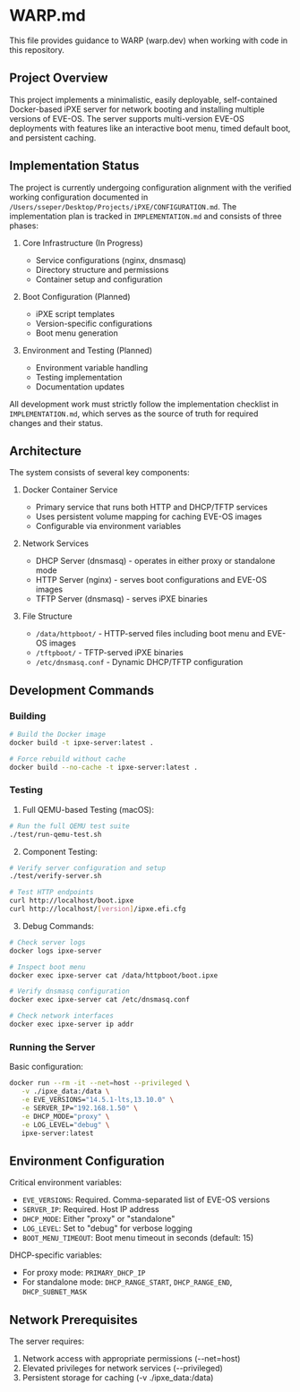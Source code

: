 # WARP.md

This file provides guidance to WARP (warp.dev) when working with code in this repository.

## Project Overview

This project implements a minimalistic, easily deployable, self-contained Docker-based iPXE server for network booting and installing multiple versions of EVE-OS. The server supports multi-version EVE-OS deployments with features like an interactive boot menu, timed default boot, and persistent caching.

## Implementation Status

The project is currently undergoing configuration alignment with the verified working configuration documented in `/Users/sseper/Desktop/Projects/iPXE/CONFIGURATION.md`. The implementation plan is tracked in `IMPLEMENTATION.md` and consists of three phases:

1. Core Infrastructure (In Progress)
   - Service configurations (nginx, dnsmasq)
   - Directory structure and permissions
   - Container setup and configuration

2. Boot Configuration (Planned)
   - iPXE script templates
   - Version-specific configurations
   - Boot menu generation

3. Environment and Testing (Planned)
   - Environment variable handling
   - Testing implementation
   - Documentation updates

All development work must strictly follow the implementation checklist in `IMPLEMENTATION.md`, which serves as the source of truth for required changes and their status.

## Architecture

The system consists of several key components:

1. Docker Container Service
   - Primary service that runs both HTTP and DHCP/TFTP services
   - Uses persistent volume mapping for caching EVE-OS images
   - Configurable via environment variables

2. Network Services
   - DHCP Server (dnsmasq) - operates in either proxy or standalone mode
   - HTTP Server (nginx) - serves boot configurations and EVE-OS images
   - TFTP Server (dnsmasq) - serves iPXE binaries

3. File Structure
   - `/data/httpboot/` - HTTP-served files including boot menu and EVE-OS images
   - `/tftpboot/` - TFTP-served iPXE binaries
   - `/etc/dnsmasq.conf` - Dynamic DHCP/TFTP configuration

## Development Commands

### Building
```bash
# Build the Docker image
docker build -t ipxe-server:latest .

# Force rebuild without cache
docker build --no-cache -t ipxe-server:latest .
```

### Testing

1. Full QEMU-based Testing (macOS):
```bash
# Run the full QEMU test suite
./test/run-qemu-test.sh
```

2. Component Testing:
```bash
# Verify server configuration and setup
./test/verify-server.sh

# Test HTTP endpoints
curl http://localhost/boot.ipxe
curl http://localhost/[version]/ipxe.efi.cfg
```

3. Debug Commands:
```bash
# Check server logs
docker logs ipxe-server

# Inspect boot menu
docker exec ipxe-server cat /data/httpboot/boot.ipxe

# Verify dnsmasq configuration
docker exec ipxe-server cat /etc/dnsmasq.conf

# Check network interfaces
docker exec ipxe-server ip addr
```

### Running the Server

Basic configuration:
```bash
docker run --rm -it --net=host --privileged \
   -v ./ipxe_data:/data \
   -e EVE_VERSIONS="14.5.1-lts,13.10.0" \
   -e SERVER_IP="192.168.1.50" \
   -e DHCP_MODE="proxy" \
   -e LOG_LEVEL="debug" \
   ipxe-server:latest
```

## Environment Configuration

Critical environment variables:
- `EVE_VERSIONS`: Required. Comma-separated list of EVE-OS versions
- `SERVER_IP`: Required. Host IP address
- `DHCP_MODE`: Either "proxy" or "standalone"
- `LOG_LEVEL`: Set to "debug" for verbose logging
- `BOOT_MENU_TIMEOUT`: Boot menu timeout in seconds (default: 15)

DHCP-specific variables:
- For proxy mode: `PRIMARY_DHCP_IP`
- For standalone mode: `DHCP_RANGE_START`, `DHCP_RANGE_END`, `DHCP_SUBNET_MASK`

## Network Prerequisites

The server requires:
1. Network access with appropriate permissions (--net=host)
2. Elevated privileges for network services (--privileged)
3. Persistent storage for caching (-v ./ipxe_data:/data)
